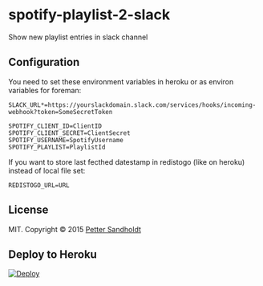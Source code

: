 spotify-playlist-2-slack
========================

Show new playlist entries in slack channel

## Configuration

You need to set these environment variables in heroku or as environ variables for foreman:

```
SLACK_URL*=https://yourslackdomain.slack.com/services/hooks/incoming-webhook?token=SomeSecretToken

SPOTIFY_CLIENT_ID=ClientID
SPOTIFY_CLIENT_SECRET=ClientSecret
SPOTIFY_USERNAME=SpotifyUsername
SPOTIFY_PLAYLIST=PlaylistId
```

If you want to store last fecthed datestamp in redistogo (like on heroku) instead of local file set:
```
REDISTOGO_URL=URL
```

## License

MIT. Copyright &copy; 2015 [Petter Sandholdt](https://github.com/petterl)

## Deploy to Heroku
[![Deploy](https://www.herokucdn.com/deploy/button.png)](https://heroku.com/deploy)
